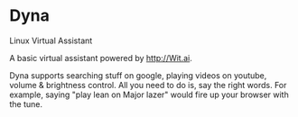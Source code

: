 # Dyna
Linux Virtual Assistant

A basic virtual assistant powered by http://Wit.ai.

Dyna supports searching stuff on google, playing videos on youtube, volume & brightness control.
All you need to do is, say the right words. For example, saying "play lean on Major lazer" would fire up your browser
with the tune.
